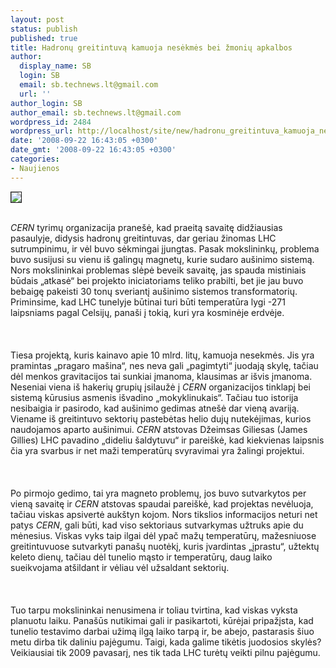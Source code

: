 ```yaml
---
layout: post
status: publish
published: true
title: Hadronų greitintuvą kamuoja nesėkmės bei žmonių apkalbos
author:
  display_name: SB
  login: SB
  email: sb.technews.lt@gmail.com
  url: ''
author_login: SB
author_email: sb.technews.lt@gmail.com
wordpress_id: 2484
wordpress_url: http://localhost/site/new/hadronu_greitintuva_kamuoja_nesekmes_bei_zmoniu_apkalbos/
date: '2008-09-22 16:43:05 +0300'
date_gmt: '2008-09-22 16:43:05 +0300'
categories:
- Naujienos
---
```

<div class="imgright"><img src="http://tbn0.google.com/images?q=tbn:3OjY0sFGlTJRTM:http://ubpheno.physics.buffalo.edu/~dow/PASI2007/website/lhc_cern.jpg" border="1"></div>
<p><br><i>CERN</i> tyrimų organizacija pranešė, kad praeitą savaitę didžiausias pasaulyje, didysis hadronų greitintuvas, dar geriau žinomas LHC sutrumpinimu, ir vėl buvo sėkmingai įjungtas. Pasak mokslininkų, problema buvo susijusi su vienu iš galingų magnetų, kurie sudaro aušinimo sistemą. Nors mokslininkai problemas slėpė beveik savaitę, jas spauda mistiniais būdais „atkasė“ bei projekto iniciatoriams teliko prabilti, bet jie jau buvo bebaigę pakeisti 30 tonų sveriantį aušinimo sistemos transformatorių. Priminsime, kad LHC tunelyje būtinai turi būti temperatūra lygi -271 laipsniams pagal Celsijų, panaši į tokią, kuri yra kosminėje erdvėje.<br />
<br><br />
<br>Tiesa projektą, kuris kainavo apie 10 mlrd. litų, kamuoja nesekmės. Jis yra pramintas „pragaro mašina“, nes neva gali „pagimtyti“ juodają skylę, tačiau dėl menkos gravitacijos tai sunkiai įmanoma, klausimas ar išvis įmanoma. Neseniai viena iš hakerių grupių įsilaužė į <i>CERN</i> organizacijos tinklapį bei sistemą kūrusius asmenis išvadino „mokyklinukais“. Tačiau tuo istorija nesibaigia ir pasirodo, kad aušinimo gedimas atnešė dar vieną avariją. Viename iš greitintuvo sektorių pastebėtas helio dujų nutekėjimas, kurios naudojamos aparto aušinimui. <i>CERN</i> atstovas Džeimsas Giliesas (James Gillies) LHC pavadino „dideliu šaldytuvu“ ir pareiškė, kad kiekvienas laipsnis čia yra svarbus ir net maži temperatūrų svyravimai yra žalingi projektui.<br />
<br><br />
<br>Po pirmojo gedimo, tai yra magneto problemų, jos buvo sutvarkytos per vieną savaitę ir <i>CERN</i> atstovas spaudai pareiškė, kad projektas nevėluoja, tačiau viskas apsivertė aukštyn kojom. Nors tikslios informacijos neturi net patys <i>CERN</i>, gali būti, kad viso sektoriaus sutvarkymas užtruks apie du mėnesius. Viskas vyks taip ilgai dėl ypač mažų temperatūrų, mažesniuose greitintuvuose sutvarkyti panašų nuotėkį, kuris įvardintas „įprastu“, užtektų keleto dienų, tačiau dėl tunelio mąsto ir temperatūrų, daug laiko sueikvojama atšildant ir vėliau vėl užsaldant sektorių.<br />
<br><br />
<br>Tuo tarpu mokslininkai nenusimena ir toliau tvirtina, kad viskas vyksta planuotu laiku. Panašūs nutikimai gali ir pasikartoti, kūrėjai pripažįsta, kad tunelio testavimo darbai užimą ilgą laiko tarpą ir, be abejo, pastarasis šiuo metu dirba tik daliniu pajėgumu. Taigi, kada galime tikėtis juodosios skylės? Veikiausiai tik 2009 pavasarį, nes tik tada LHC turėtų veikti pilnu pajėgumu.<br />
<br><br />
<br><br />
<br></p>
